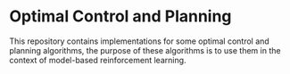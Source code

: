 # Optimal Control and Planning
This repository contains implementations for some optimal control and planning algorithms, the purpose of these algorithms is to use them in the context of model-based reinforcement learning.
